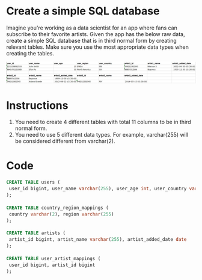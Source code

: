 # Create a simple SQL database

Imagine you're working as a data scientist for an app where fans can subscribe to their favorite artists. Given the app has the below raw data,
create a simple SQL database that is in third normal form by creating relevant tables. Make sure you use the most
appropriate data types when creating the tables.

![database_course_exercise_example](database_course_exercise_example.jpg)

# Instructions
1. You need to create 4 different tables with total 11 columns to be in third normal form.
2. You need to use 5 different data types. For example, varchar(255) will be considered different from varchar(2).

# Code
```sql
CREATE TABLE users (
 user_id bigint, user_name varchar(255), user_age int, user_country varchar(2)
);

CREATE TABLE country_region_mappings (
 country varchar(2), region varchar(255)
);

CREATE TABLE artists (
 artist_id bigint, artist_name varchar(255), artist_added_date date
);

CREATE TABLE user_artist_mappings (
 user_id bigint, artist_id bigint
);
```
